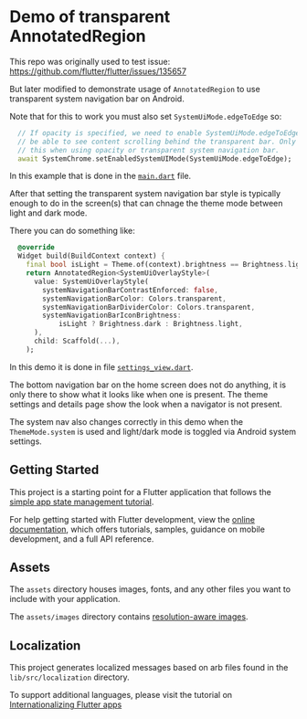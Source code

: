 # Demo of transparent AnnotatedRegion

This repo was originally used to test issue: 
https://github.com/flutter/flutter/issues/135657

But later modified to demonstrate usage of `AnnotatedRegion` to use transparent system navigation bar on Android.

Note that for this to work you must also set `SystemUiMode.edgeToEdge` so:

```dart
  // If opacity is specified, we need to enable SystemUiMode.edgeToEdge to
  // be able to see content scrolling behind the transparent bar. Only do
  // this when using opacity or transparent system navigation bar.
  await SystemChrome.setEnabledSystemUIMode(SystemUiMode.edgeToEdge);
```

In this example that is done in the [`main.dart`](https://github.com/rydmike/annotated_region_demo/blob/main/lib/main.dart) file.

After that setting the transparent system navigation bar style is typically enough to do in the screen(s) that can chnage the theme mode between light and dark mode.

There you can do something like:

```dart
  @override
  Widget build(BuildContext context) {
    final bool isLight = Theme.of(context).brightness == Brightness.light;
    return AnnotatedRegion<SystemUiOverlayStyle>(
      value: SystemUiOverlayStyle(
        systemNavigationBarContrastEnforced: false,
        systemNavigationBarColor: Colors.transparent,
        systemNavigationBarDividerColor: Colors.transparent,
        systemNavigationBarIconBrightness:
            isLight ? Brightness.dark : Brightness.light,
      ),
      child: Scaffold(...),
    );
```

In this demo it is done in file [`settings_view.dart`](https://github.com/rydmike/annotated_region_demo/blob/main/lib/src/settings/settings_view.dart).

The bottom navigation bar on the home screen does not do anything, it is only there to show what it looks like when one is present. The theme settings and details page show the look when a navigator is not present.

The system nav also changes correctly in this demo when the `ThemeMode.system` is used and light/dark mode is toggled via Android system settings.


## Getting Started

This project is a starting point for a Flutter application that follows the
[simple app state management
tutorial](https://flutter.dev/docs/development/data-and-backend/state-mgmt/simple).

For help getting started with Flutter development, view the
[online documentation](https://flutter.dev/docs), which offers tutorials,
samples, guidance on mobile development, and a full API reference.

## Assets

The `assets` directory houses images, fonts, and any other files you want to
include with your application.

The `assets/images` directory contains [resolution-aware
images](https://flutter.dev/docs/development/ui/assets-and-images#resolution-aware).

## Localization

This project generates localized messages based on arb files found in
the `lib/src/localization` directory.

To support additional languages, please visit the tutorial on
[Internationalizing Flutter
apps](https://flutter.dev/docs/development/accessibility-and-localization/internationalization)
